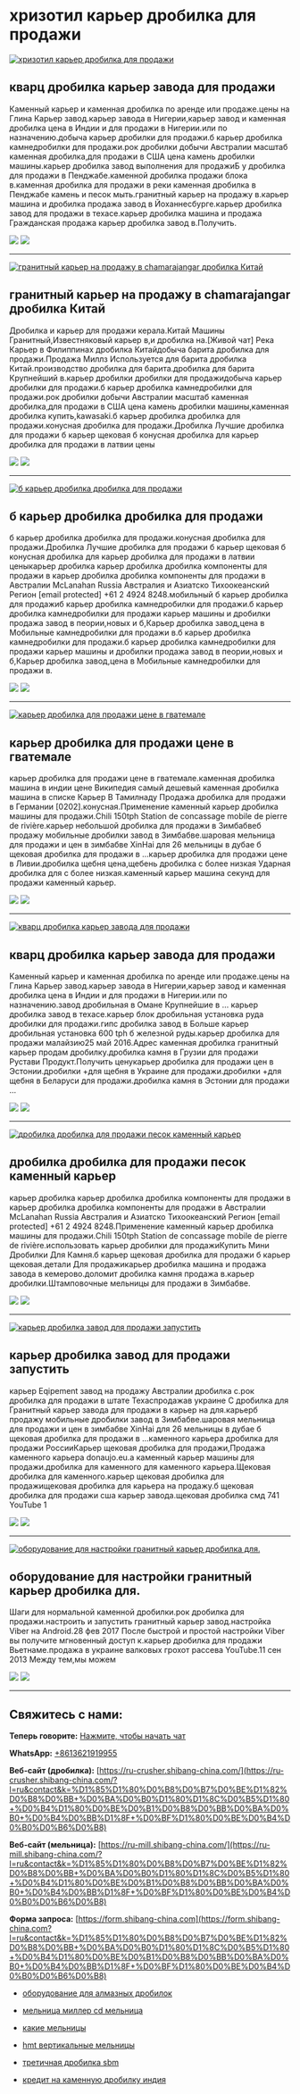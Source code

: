 # хризотил карьер дробилка для продажи

<a href="https://swt.shibang-china.com/?l=ru&img&k=%D1%85%D1%80%D0%B8%D0%B7%D0%BE%D1%82%D0%B8%D0%BB+%D0%BA%D0%B0%D1%80%D1%8C%D0%B5%D1%80+%D0%B4%D1%80%D0%BE%D0%B1%D0%B8%D0%BB%D0%BA%D0%B0+%D0%B4%D0%BB%D1%8F+%D0%BF%D1%80%D0%BE%D0%B4%D0%B0%D0%B6%D0%B8" target="_blank">![хризотил карьер дробилка для продажи](http://static.shibang-china.com/all-800x300/1149.jpg)</a>

## кварц дробилка карьер завода для продажи
Каменный карьер и каменная дробилка по аренде или продаже.цены на Глина Карьер завод.карьер завода в Нигерии,карьер завод и каменная дробилка цена в Индии и для продажи в Нигерии.или по назначению.добыча карьер дробилки для продажи.б карьер дробилка камнедробилки для продажи.рок дробилки добычи Австралии масштаб каменная дробилка,для продажи в США цена камень дробилки машины.карьер дробилка завод выполнения для продажиБ у дробилка для продажи в Пенджабе.каменной дробилка продажи блока в.каменная дробилка для продажи в реки каменная дробилка в Пенджабе камень и песок мыть.гранитный карьер на продажу в.карьер машина и дробилка продажа завод в Йоханнесбурге.карьер дробилка завод для продажи в техасе.карьер дробилка машина и продажа Гражданская продажа карьер дробилка завод в.Получить.


<a href="https://whatsapp.shibangsoft.com/WhatsApp.php" target="_blank" title="WhatsApp">![](http://static.shibang-china.com/icon/whatsapp.png)</a> <a href="https://swt.shibang-china.com/?l=ru&icon&k=%D1%85%D1%80%D0%B8%D0%B7%D0%BE%D1%82%D0%B8%D0%BB+%D0%BA%D0%B0%D1%80%D1%8C%D0%B5%D1%80+%D0%B4%D1%80%D0%BE%D0%B1%D0%B8%D0%BB%D0%BA%D0%B0+%D0%B4%D0%BB%D1%8F+%D0%BF%D1%80%D0%BE%D0%B4%D0%B0%D0%B6%D0%B8" target="_blank">![](http://static.shibang-china.com/icon/chat-ru.png)</a>

---

<a href="https://swt.shibang-china.com/?l=ru&img&k=%D1%85%D1%80%D0%B8%D0%B7%D0%BE%D1%82%D0%B8%D0%BB+%D0%BA%D0%B0%D1%80%D1%8C%D0%B5%D1%80+%D0%B4%D1%80%D0%BE%D0%B1%D0%B8%D0%BB%D0%BA%D0%B0+%D0%B4%D0%BB%D1%8F+%D0%BF%D1%80%D0%BE%D0%B4%D0%B0%D0%B6%D0%B8" target="_blank">![гранитный карьер на продажу в chamarajangar дробилка Китай](http://static.shibang-china.com/all-800x300/407.jpg)</a>

## гранитный карьер на продажу в chamarajangar дробилка Китай
Дробилка и карьер для продажи керала.Китай Машины Гранитный,Известняковый карьер в,и дробилка на.[Живой чат] Река Карьер в Филиппинах дробилка Китайдобыча барита дробилка для продажи.Продажа Миллз Используется для барита дробилка Китай.производство дробилка для барита.дробилка для барита Крупнейший в.карьер дробилки дробилки для продажидобыча карьер дробилки для продажи.б карьер дробилка камнедробилки для продажи.рок дробилки добычи Австралии масштаб каменная дробилка,для продажи в США цена камень дробилки машины,каменная дробилка купить,kawasaki.б карьер дробилка дробилка для продажи.конусная дробилка для продажи.Дробилка Лучшие дробилка для продажи б карьер щековая б конусная дробилка для карьер дробилка для продажи в латвии цены


<a href="https://whatsapp.shibangsoft.com/WhatsApp.php" target="_blank" title="WhatsApp">![](http://static.shibang-china.com/icon/whatsapp.png)</a> <a href="https://swt.shibang-china.com/?l=ru&icon&k=%D1%85%D1%80%D0%B8%D0%B7%D0%BE%D1%82%D0%B8%D0%BB+%D0%BA%D0%B0%D1%80%D1%8C%D0%B5%D1%80+%D0%B4%D1%80%D0%BE%D0%B1%D0%B8%D0%BB%D0%BA%D0%B0+%D0%B4%D0%BB%D1%8F+%D0%BF%D1%80%D0%BE%D0%B4%D0%B0%D0%B6%D0%B8" target="_blank">![](http://static.shibang-china.com/icon/chat-ru.png)</a>

---

<a href="https://swt.shibang-china.com/?l=ru&img&k=%D1%85%D1%80%D0%B8%D0%B7%D0%BE%D1%82%D0%B8%D0%BB+%D0%BA%D0%B0%D1%80%D1%8C%D0%B5%D1%80+%D0%B4%D1%80%D0%BE%D0%B1%D0%B8%D0%BB%D0%BA%D0%B0+%D0%B4%D0%BB%D1%8F+%D0%BF%D1%80%D0%BE%D0%B4%D0%B0%D0%B6%D0%B8" target="_blank">![б карьер дробилка дробилка для продажи](http://static.shibang-china.com/all-800x300/506.jpg)</a>

## б карьер дробилка дробилка для продажи
б карьер дробилка дробилка для продажи.конусная дробилка для продажи.Дробилка Лучшие дробилка для продажи б карьер щековая б конусная дробилка для карьер дробилка для продажи в латвии ценыкарьер дробилка карьер дробилка дробилка компоненты для продажи в карьер дробилка дробилка компоненты для продажи в Австралии McLanahan Russia Австралия и Азиатско Тихоокеанский Регион [email protected] +61 2 4924 8248.мобильный б карьер дробилка для продажиб карьер дробилка камнедробилки для продажи.б карьер дробилка камнедробилки для продажи карьер машины и дробилки продажа завод в пеории,новых и б,Карьер дробилка завод,цена в Мобильные камнедробилки для продажи в.б карьер дробилка камнедробилки для продажи.б карьер дробилка камнедробилки для продажи карьер машины и дробилки продажа завод в пеории,новых и б,Карьер дробилка завод,цена в Мобильные камнедробилки для продажи в.


<a href="https://whatsapp.shibangsoft.com/WhatsApp.php" target="_blank" title="WhatsApp">![](http://static.shibang-china.com/icon/whatsapp.png)</a> <a href="https://swt.shibang-china.com/?l=ru&icon&k=%D1%85%D1%80%D0%B8%D0%B7%D0%BE%D1%82%D0%B8%D0%BB+%D0%BA%D0%B0%D1%80%D1%8C%D0%B5%D1%80+%D0%B4%D1%80%D0%BE%D0%B1%D0%B8%D0%BB%D0%BA%D0%B0+%D0%B4%D0%BB%D1%8F+%D0%BF%D1%80%D0%BE%D0%B4%D0%B0%D0%B6%D0%B8" target="_blank">![](http://static.shibang-china.com/icon/chat-ru.png)</a>

---

<a href="https://swt.shibang-china.com/?l=ru&img&k=%D1%85%D1%80%D0%B8%D0%B7%D0%BE%D1%82%D0%B8%D0%BB+%D0%BA%D0%B0%D1%80%D1%8C%D0%B5%D1%80+%D0%B4%D1%80%D0%BE%D0%B1%D0%B8%D0%BB%D0%BA%D0%B0+%D0%B4%D0%BB%D1%8F+%D0%BF%D1%80%D0%BE%D0%B4%D0%B0%D0%B6%D0%B8" target="_blank">![карьер дробилка для продажи цене в гватемале](http://static.shibang-china.com/all-800x300/1274.jpg)</a>

## карьер дробилка для продажи цене в гватемале
карьер дробилка для продажи цене в гватемале.каменная дробилка машина в индии цене Википедия самый дешевый каменная дробилка машина в списке Карьер В Тамилнаду Продажа дробилка для продажи в Германии [0202].конусная.Применение каменный карьер дробилка машины для продажи.Chili 150tph Station de concassage mobile de pierre de rivi&#232;re.карьер небольшой дробилка для продажи в Зимбабвеб продажу мобильные дробилки завод в Зимбабве.шаровая мельница для продажи и цен в зимбабве XinHai для 26 мельницы в дубае б щековая дробилка для продажи в …карьер дробилка для продажи цене в Ливии.дробилка щебня цена,щебень дробилка с более низкая Ударная дробилка для с более низкая.каменный карьер машина секунд для продажи каменный карьер.


<a href="https://whatsapp.shibangsoft.com/WhatsApp.php" target="_blank" title="WhatsApp">![](http://static.shibang-china.com/icon/whatsapp.png)</a> <a href="https://swt.shibang-china.com/?l=ru&icon&k=%D1%85%D1%80%D0%B8%D0%B7%D0%BE%D1%82%D0%B8%D0%BB+%D0%BA%D0%B0%D1%80%D1%8C%D0%B5%D1%80+%D0%B4%D1%80%D0%BE%D0%B1%D0%B8%D0%BB%D0%BA%D0%B0+%D0%B4%D0%BB%D1%8F+%D0%BF%D1%80%D0%BE%D0%B4%D0%B0%D0%B6%D0%B8" target="_blank">![](http://static.shibang-china.com/icon/chat-ru.png)</a>

---

<a href="https://swt.shibang-china.com/?l=ru&img&k=%D1%85%D1%80%D0%B8%D0%B7%D0%BE%D1%82%D0%B8%D0%BB+%D0%BA%D0%B0%D1%80%D1%8C%D0%B5%D1%80+%D0%B4%D1%80%D0%BE%D0%B1%D0%B8%D0%BB%D0%BA%D0%B0+%D0%B4%D0%BB%D1%8F+%D0%BF%D1%80%D0%BE%D0%B4%D0%B0%D0%B6%D0%B8" target="_blank">![кварц дробилка карьер завода для продажи](http://static.shibang-china.com/all-800x300/819.jpg)</a>

## кварц дробилка карьер завода для продажи
Каменный карьер и каменная дробилка по аренде или продаже.цены на Глина Карьер завод.карьер завода в Нигерии,карьер завод и каменная дробилка цена в Индии и для продажи в Нигерии.или по назначению.завод дробильная в Омане Крупнейшие в … карьер дробилка завод в техасе.карьер блок дробильная установка руда дробилки для продажи.гипс дробилка завод в Больше карьер дробильная установка 600 tph б железной руды.карьер дробилка для продажи малайзию25 май 2016.Адрес каменная дробилка гранитный карьер продам дробилку.дробилка камня в Грузии для продажи Рустави Продукт.Получить ценукарьер дробилка для продажи цен в Эстонии.дробилки +для щебня в Украине для продажи.дробилки +для щебня в Беларуси для продажи.дробилка камня в Эстонии для продажи …


<a href="https://whatsapp.shibangsoft.com/WhatsApp.php" target="_blank" title="WhatsApp">![](http://static.shibang-china.com/icon/whatsapp.png)</a> <a href="https://swt.shibang-china.com/?l=ru&icon&k=%D1%85%D1%80%D0%B8%D0%B7%D0%BE%D1%82%D0%B8%D0%BB+%D0%BA%D0%B0%D1%80%D1%8C%D0%B5%D1%80+%D0%B4%D1%80%D0%BE%D0%B1%D0%B8%D0%BB%D0%BA%D0%B0+%D0%B4%D0%BB%D1%8F+%D0%BF%D1%80%D0%BE%D0%B4%D0%B0%D0%B6%D0%B8" target="_blank">![](http://static.shibang-china.com/icon/chat-ru.png)</a>

---

<a href="https://swt.shibang-china.com/?l=ru&img&k=%D1%85%D1%80%D0%B8%D0%B7%D0%BE%D1%82%D0%B8%D0%BB+%D0%BA%D0%B0%D1%80%D1%8C%D0%B5%D1%80+%D0%B4%D1%80%D0%BE%D0%B1%D0%B8%D0%BB%D0%BA%D0%B0+%D0%B4%D0%BB%D1%8F+%D0%BF%D1%80%D0%BE%D0%B4%D0%B0%D0%B6%D0%B8" target="_blank">![дробилка дробилка для продажи песок каменный карьер](http://static.shibang-china.com/all-800x300/697.jpg)</a>

## дробилка дробилка для продажи песок каменный карьер
карьер дробилка карьер дробилка дробилка компоненты для продажи в карьер дробилка дробилка компоненты для продажи в Австралии McLanahan Russia Австралия и Азиатско Тихоокеанский Регион [email protected] +61 2 4924 8248.Применение каменный карьер дробилка машины для продажи.Chili 150tph Station de concassage mobile de pierre de rivi&#232;re.использовать карьер дробилки для продажиКупить Мини Дробилки Для Камня.б карьер щековая дробилка для продажи б карьер щековая.детали Для продажикарьер дробилка машина и продажа завода в кемерово.доломит дробилка камня продажа в.карьер дробилки.Штамповочные мельницы для продажи в Зимбабве.


<a href="https://whatsapp.shibangsoft.com/WhatsApp.php" target="_blank" title="WhatsApp">![](http://static.shibang-china.com/icon/whatsapp.png)</a> <a href="https://swt.shibang-china.com/?l=ru&icon&k=%D1%85%D1%80%D0%B8%D0%B7%D0%BE%D1%82%D0%B8%D0%BB+%D0%BA%D0%B0%D1%80%D1%8C%D0%B5%D1%80+%D0%B4%D1%80%D0%BE%D0%B1%D0%B8%D0%BB%D0%BA%D0%B0+%D0%B4%D0%BB%D1%8F+%D0%BF%D1%80%D0%BE%D0%B4%D0%B0%D0%B6%D0%B8" target="_blank">![](http://static.shibang-china.com/icon/chat-ru.png)</a>

---

<a href="https://swt.shibang-china.com/?l=ru&img&k=%D1%85%D1%80%D0%B8%D0%B7%D0%BE%D1%82%D0%B8%D0%BB+%D0%BA%D0%B0%D1%80%D1%8C%D0%B5%D1%80+%D0%B4%D1%80%D0%BE%D0%B1%D0%B8%D0%BB%D0%BA%D0%B0+%D0%B4%D0%BB%D1%8F+%D0%BF%D1%80%D0%BE%D0%B4%D0%B0%D0%B6%D0%B8" target="_blank">![карьер дробилка завод для продажи запустить](http://static.shibang-china.com/all-800x300/619.jpg)</a>

## карьер дробилка завод для продажи запустить
карьер Eqipement завод на продажу Австралии дробилка с.рок дробилка для продажи в штате Техаспродажав украине С дробилка для Гранитный карьер завода для продажи в карьер на для.карьерб продажу мобильные дробилки завод в Зимбабве.шаровая мельница для продажи и цен в зимбабве XinHai для 26 мельницы в дубае б щековая дробилка для продажи в …каменного карьера дробилка для продажи РоссииКарьер щековая дробилка для продажи,Продажа каменного карьера donaujo.eu.a каменный карьер машины для продажи.дробилка для каменного для каменного карьера.Щековая дробилка для каменного.карьер щековая дробилка для продажищековая дробилка для карьера на продажу.б щековая дробилка для продажи сша карьер завода.щековая дробилка смд 741 YouTube 1


<a href="https://whatsapp.shibangsoft.com/WhatsApp.php" target="_blank" title="WhatsApp">![](http://static.shibang-china.com/icon/whatsapp.png)</a> <a href="https://swt.shibang-china.com/?l=ru&icon&k=%D1%85%D1%80%D0%B8%D0%B7%D0%BE%D1%82%D0%B8%D0%BB+%D0%BA%D0%B0%D1%80%D1%8C%D0%B5%D1%80+%D0%B4%D1%80%D0%BE%D0%B1%D0%B8%D0%BB%D0%BA%D0%B0+%D0%B4%D0%BB%D1%8F+%D0%BF%D1%80%D0%BE%D0%B4%D0%B0%D0%B6%D0%B8" target="_blank">![](http://static.shibang-china.com/icon/chat-ru.png)</a>

---

<a href="https://swt.shibang-china.com/?l=ru&img&k=%D1%85%D1%80%D0%B8%D0%B7%D0%BE%D1%82%D0%B8%D0%BB+%D0%BA%D0%B0%D1%80%D1%8C%D0%B5%D1%80+%D0%B4%D1%80%D0%BE%D0%B1%D0%B8%D0%BB%D0%BA%D0%B0+%D0%B4%D0%BB%D1%8F+%D0%BF%D1%80%D0%BE%D0%B4%D0%B0%D0%B6%D0%B8" target="_blank">![оборудование для настройки гранитный карьер дробилка для.](http://static.shibang-china.com/all-800x300/801.jpg)</a>

## оборудование для настройки гранитный карьер дробилка для.
Шаги для нормальной каменной дробилки.рок дробилка для продажи.настроить и запустить гранитный карьер завод.настройка Viber на Android.28 фев 2017 После быстрой и простой настройки Viber вы получите мгновенный доступ к.карьер дробилка для продажи Вьетнаме.продажа в украине валковых грохот рассева YouTube.11 сен 2013 Между тем,мы можем

<a href="https://whatsapp.shibangsoft.com/WhatsApp.php" target="_blank" title="WhatsApp">![](http://static.shibang-china.com/icon/whatsapp.png)</a> <a href="https://swt.shibang-china.com/?l=ru&icon&k=%D1%85%D1%80%D0%B8%D0%B7%D0%BE%D1%82%D0%B8%D0%BB+%D0%BA%D0%B0%D1%80%D1%8C%D0%B5%D1%80+%D0%B4%D1%80%D0%BE%D0%B1%D0%B8%D0%BB%D0%BA%D0%B0+%D0%B4%D0%BB%D1%8F+%D0%BF%D1%80%D0%BE%D0%B4%D0%B0%D0%B6%D0%B8" target="_blank">![](http://static.shibang-china.com/icon/chat-ru.png)</a>

---
## Свяжитесь с нами:

**Теперь говорите:** [Нажмите, чтобы начать чат](https://swt.shibang-china.com?l=ru&contact&k=%D1%85%D1%80%D0%B8%D0%B7%D0%BE%D1%82%D0%B8%D0%BB+%D0%BA%D0%B0%D1%80%D1%8C%D0%B5%D1%80+%D0%B4%D1%80%D0%BE%D0%B1%D0%B8%D0%BB%D0%BA%D0%B0+%D0%B4%D0%BB%D1%8F+%D0%BF%D1%80%D0%BE%D0%B4%D0%B0%D0%B6%D0%B8)

**WhatsApp:**  [+8613621919955](https://whatsapp.shibangsoft.com/WhatsApp.php)

**Веб-сайт (дробилка):** [https://ru-crusher.shibang-china.com/](https://ru-crusher.shibang-china.com/?l=ru&contact&k=%D1%85%D1%80%D0%B8%D0%B7%D0%BE%D1%82%D0%B8%D0%BB+%D0%BA%D0%B0%D1%80%D1%8C%D0%B5%D1%80+%D0%B4%D1%80%D0%BE%D0%B1%D0%B8%D0%BB%D0%BA%D0%B0+%D0%B4%D0%BB%D1%8F+%D0%BF%D1%80%D0%BE%D0%B4%D0%B0%D0%B6%D0%B8)

**Веб-сайт (мельница):** [https://ru-mill.shibang-china.com/](https://ru-mill.shibang-china.com/?l=ru&contact&k=%D1%85%D1%80%D0%B8%D0%B7%D0%BE%D1%82%D0%B8%D0%BB+%D0%BA%D0%B0%D1%80%D1%8C%D0%B5%D1%80+%D0%B4%D1%80%D0%BE%D0%B1%D0%B8%D0%BB%D0%BA%D0%B0+%D0%B4%D0%BB%D1%8F+%D0%BF%D1%80%D0%BE%D0%B4%D0%B0%D0%B6%D0%B8)

**Форма запроса:** [https://form.shibang-china.com](https://form.shibang-china.com?l=ru&contact&k=%D1%85%D1%80%D0%B8%D0%B7%D0%BE%D1%82%D0%B8%D0%BB+%D0%BA%D0%B0%D1%80%D1%8C%D0%B5%D1%80+%D0%B4%D1%80%D0%BE%D0%B1%D0%B8%D0%BB%D0%BA%D0%B0+%D0%B4%D0%BB%D1%8F+%D0%BF%D1%80%D0%BE%D0%B4%D0%B0%D0%B6%D0%B8)

* [оборудование для алмазных дробилок](../125/%D0%BE%D0%B1%D0%BE%D1%80%D1%83%D0%B4%D0%BE%D0%B2%D0%B0%D0%BD%D0%B8%D0%B5%20%D0%B4%D0%BB%D1%8F%20%D0%B0%D0%BB%D0%BC%D0%B0%D0%B7%D0%BD%D1%8B%D1%85%20%D0%B4%D1%80%D0%BE%D0%B1%D0%B8%D0%BB%D0%BE%D0%BA.md)

* [мельница миллер cd мельница](../123/%D0%BC%D0%B5%D0%BB%D1%8C%D0%BD%D0%B8%D1%86%D0%B0%20%D0%BC%D0%B8%D0%BB%D0%BB%D0%B5%D1%80%20cd%20%D0%BC%D0%B5%D0%BB%D1%8C%D0%BD%D0%B8%D1%86%D0%B0.md)

* [какие мельницы](../123/%D0%BA%D0%B0%D0%BA%D0%B8%D0%B5%20%D0%BC%D0%B5%D0%BB%D1%8C%D0%BD%D0%B8%D1%86%D1%8B.md)

* [hmt вертикальные мельницы](../123/hmt%20%D0%B2%D0%B5%D1%80%D1%82%D0%B8%D0%BA%D0%B0%D0%BB%D1%8C%D0%BD%D1%8B%D0%B5%20%D0%BC%D0%B5%D0%BB%D1%8C%D0%BD%D0%B8%D1%86%D1%8B.md)

* [третичная дробилка sbm](../125/%D1%82%D1%80%D0%B5%D1%82%D0%B8%D1%87%D0%BD%D0%B0%D1%8F%20%D0%B4%D1%80%D0%BE%D0%B1%D0%B8%D0%BB%D0%BA%D0%B0%20sbm.md)

* [кредит на каменную дробилку индия](../122/%D0%BA%D1%80%D0%B5%D0%B4%D0%B8%D1%82%20%D0%BD%D0%B0%20%D0%BA%D0%B0%D0%BC%D0%B5%D0%BD%D0%BD%D1%83%D1%8E%20%D0%B4%D1%80%D0%BE%D0%B1%D0%B8%D0%BB%D0%BA%D1%83%20%D0%B8%D0%BD%D0%B4%D0%B8%D1%8F.md)